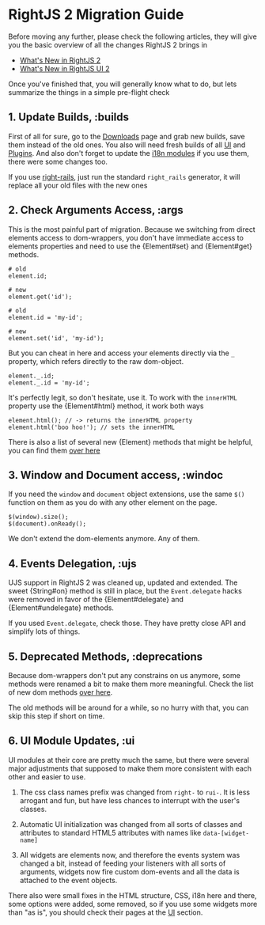 # RightJS 2 Migration Guide

Before moving any further, please check the following articles, they will give
you the basic overview of all the changes RightJS 2 brings in

 * [What's New in RightJS 2](/tutorials/what-new-in-rjs2)
 * [What's New in RightJS UI 2](/tutorials/what-new-in-rui2)

Once you've finished that, you will generally know what to do, but lets
summarize the things in a simple pre-flight check



## 1. Update Builds, :builds

First of all for sure, go to the [Downloads](/download) page and grab new
builds, save them instead of the old ones. You also will need fresh builds
of all [UI](/ui) and [Plugins](/plugins). And also don't forget to update
the [i18n modules](http://github.com/rightjs/rightjs-ui/tree/master/i18n/) if
you use them, there were some changes too.

If you use [right-rails](http://github.com/MadRabbit/right-rails), just run
the standard `right_rails` generator, it will replace all your old files with
the new ones



## 2. Check Arguments Access, :args

This is the most painful part of migration. Because we switching from direct
elements access to dom-wrappers, you don't have immediate access to elements
properties and need to use the {Element#set} and {Element#get} methods.

    # old
    element.id;

    # new
    element.get('id');

    # old
    element.id = 'my-id';

    # new
    element.set('id', 'my-id');

But you can cheat in here and access your elements directly via the `_`
property, which refers directly to the raw dom-object.

    element._.id;
    element._.id = 'my-id';

It's perfectly legit, so don't hesitate, use it. To work with the `innerHTML`
property use the {Element#html} method, it work both ways

    element.html(); // -> returns the innerHTML property
    element.html('boo hoo!'); // sets the innerHTML

There is also a list of several new {Element} methods that might be helpful,
you can find them [over here](/tutorials/what-new-in-rjs2#new-dom-methods)


## 3. Window and Document access, :windoc

If you need the `window` and `document` object extensions, use the same `$()`
function on them as you do with any other element on the page.

    $(window).size();
    $(document).onReady();

We don't extend the dom-elements anymore. Any of them.


## 4. Events Delegation, :ujs

UJS support in RightJS 2 was cleaned up, updated and extended. The sweet
{String#on} method is still in place, but the `Event.delegate` hacks were
removed in favor of the {Element#delegate} and {Element#undelegate} methods.

If you used `Event.delegate`, check those. They have pretty close API and
simplify lots of things.


## 5. Deprecated Methods, :deprecations

Because dom-wrappers don't put any constrains on us anymore, some methods were
renamed a bit to make them more meaningful. Check the list of new dom methods
[over here](/tutorials/what-new-in-rjs2#new-dom-methods).

The old methods will be around for a while, so no hurry with that, you can
skip this step if short on time.


## 6. UI Module Updates, :ui

UI modules at their core are pretty much the same, but there were several
major adjustments that supposed to make them more consistent with each other
and easier to use.

 1. The css class names prefix was changed from `right-` to `rui-`. It is less
    arrogant and fun, but have less chances to interrupt with the user's
    classes.

 2. Automatic UI initialization was changed from all sorts of classes and
    attributes to standard HTML5 attributes with names like
    `data-[widget-name]`

 3. All widgets are elements now, and therefore the events system was changed
    a bit, instead of feeding your listeners with all sorts of arguments,
    widgets now fire custom dom-events and all the data is attached to the
    event objects.

There also were small fixes in the HTML structure, CSS, i18n here and there,
some options were added, some removed, so if you use some widgets more than
"as is", you should check their pages at the [UI](/ui) section.

